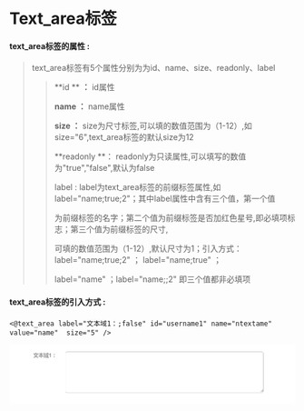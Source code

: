 # Text\_area**标签**

#### text\_area**标签的属性 :**

> text\_area标签有5个属性分别为为id、name、size、readonly、label
>
> > **id ** **：** id属性
> >
> > **name ：** name属性
> >
> > **size ：** size为尺寸标签,可以填的数值范围为（1-12）,如size="6",text\_area标签的默认size为12
> >
> > **readonly **： readonly为只读属性,可以填写的数值为"true","false",默认为false
> >
> > label : label为text\_area标签的前缀标签属性,如label="name;true;2"；其中label属性中含有三个值，第一个值
> >
> > 为前缀标签的名字；第二个值为前缀标签是否加红色星号,即必填项标志；第三个值为前缀标签的尺寸,
> >
> > 可填的数值范围为（1-12）,默认尺寸为1；引入方式：label="name;true;2" ； label="name;true" ；
> >
> > label="name" ；label="name;;2" 即三个值都非必填项

#### text\_area标签的引入方式 :

```
<@text_area label="文本域1：;false" id="username1" name="ntextame" value="name"  size="5" />
```

![](/assets/text_area.png)

